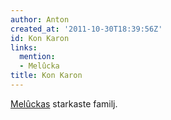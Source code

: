 ```yaml
---
author: Anton
created_at: '2011-10-30T18:39:56Z'
id: Kon Karon
links:
  mention:
  - Melûcka
title: Kon Karon
---
```


[Melûckas] starkaste familj.

  [Melûckas]: Melûcka
